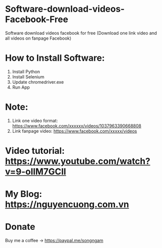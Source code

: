 # Software-download-videos-Facebook-Free
Software download videos facebook for free (Download one link video and all videos on fanpage Facebook)
# How to Install Software:
1. Install Python
2. Install Selenium
3. Update chromedriver.exe
4. Run App
# Note:
1. Link one video format: https://www.facebook.com/xxxxxx/videos/1037963390668808 
2. Link fanpage video: https://www.facebook.com/xxxxx/videos

# Video tutorial: https://www.youtube.com/watch?v=9-oIlM7GCII
# My Blog: https://nguyencuong.com.vn
# Donate
Buy me a coffee -> https://paypal.me/songngam
